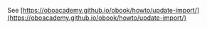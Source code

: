 See [https://oboacademy.github.io/obook/howto/update-import/](https://oboacademy.github.io/obook/howto/update-import/)